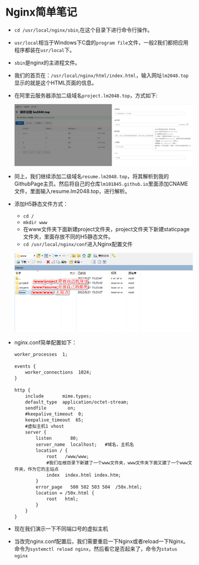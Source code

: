 # Nginx简单笔记

* `cd /usr/local/nginx/sbin`,在这个目录下进行命令行操作。

* `usr/local`相当于Windows下C盘的`program file`文件，一般2我们都把应用程序都装在`usr/local`下。

* `sbin`是nginx的主进程文件。

* 我们的首页在：`/usr/local/nginx/html/index.html`，输入网址`lm2048.top`显示的就是这个HTML页面的信息。

* 在阿里云服务器添加二级域名`project.lm2048.top`，方式如下:

  ![](Nginx简单笔记/01.png)

* 同上，我们继续添加二级域名`resume.lm2048.top`，将其解析到我的GithubPage主页。然后将自己的仓库`lm101845.github.io`里面添加CNAME文件，里面输入resume.lm2048.top，进行解析。

* 添加H5静态文件方式：

  * `cd /`
  * `mkdir www`
  * 在www文件夹下面新建project文件夹，project文件夹下新建staticpage文件夹，里面存放不同的H5静态文件。
  * `cd /usr/local/nginx/conf`进入Nginx配置文件

  ![](Nginx简单笔记/02.png)

* nginx.conf简单配置如下：

  ~~~
  worker_processes  1;
  
  events {
      worker_connections  1024;
  }
  
  http {
      include       mime.types;
      default_type  application/octet-stream;
      sendfile        on;
      #keepalive_timeout  0;
      keepalive_timeout  65;
      #虚拟主机1 vhost
      server {
          listen       80;
          server_name  localhost;   #域名，主机名 
          location / {
              root   /www/www;   
              #我们在根目录下新建了一个www文件夹，www文件夹下面又建了一个www文件夹，作为它的主站点
              index  index.html index.htm;
          }
          error_page   500 502 503 504  /50x.html;
          location = /50x.html {
              root   html;
          }
      }
  }
  ~~~

* 现在我们演示一下不同端口号的虚拟主机

* 当改完nginx.conf配置后，我们需要重启一下Nginx或者reload一下Nginx。命令为`systemctl reload nginx`，然后看它是否起来了，命令为`status nginx`